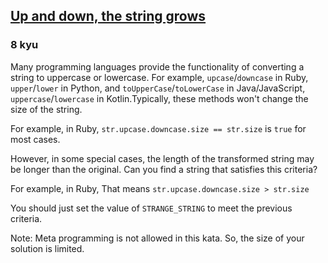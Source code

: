 <h2><a href=https://www.codewars.com/kata/644b17b56ed5527b09057987/train/javascript target="_blank">Up and down, the string grows</a></h2><h3>8 kyu</h3><p>Many programming languages provide the functionality of converting a string to uppercase or lowercase. For example, <code>upcase</code>/<code>downcase</code> in Ruby, <code>upper</code>/<code>lower</code> in Python, and <code>toUpperCase</code>/<code>toLowerCase</code> in Java/JavaScript, <code>uppercase</code>/<code>lowercase</code> in Kotlin.Typically, these methods won't change the size of the string.</p><p>For example, in Ruby, <code>str.upcase.downcase.size == str.size</code> is <code>true</code> for most cases. </p><p>However, in some special cases, the length of the transformed string may be longer than the original. Can you find a string that satisfies this criteria? </p><p>For example, in Ruby, That means <code>str.upcase.downcase.size &gt; str.size</code></p><p>You should just set the value of <code>STRANGE_STRING</code> to meet the previous criteria.</p><p>Note: Meta programming is not allowed in this kata. So, the size of your solution is limited.</p>